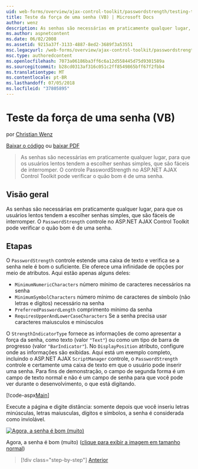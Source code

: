 ```yaml
---
uid: web-forms/overview/ajax-control-toolkit/passwordstrength/testing-the-strength-of-a-password-vb
title: Teste da força de uma senha (VB) | Microsoft Docs
author: wenz
description: As senhas são necessárias em praticamente qualquer lugar, para que os usuários lentos tendem a escolher senhas simples, que são fáceis de interromper. O controle PasswordStrength do ASP. N...
ms.author: aspnetcontent
ms.date: 06/02/2008
ms.assetid: 9215a37f-3133-4887-8ed2-3689f3a53551
msc.legacyurl: /web-forms/overview/ajax-control-toolkit/passwordstrength/testing-the-strength-of-a-password-vb
msc.type: authoredcontent
ms.openlocfilehash: 7073a06186ba3ff6c6a12d558445d75d9301589a
ms.sourcegitcommit: b28cd0313af316c051c2ff8549865bff67f2fbb4
ms.translationtype: MT
ms.contentlocale: pt-BR
ms.lasthandoff: 07/05/2018
ms.locfileid: "37805895"
---
```

<a name="testing-the-strength-of-a-password-vb"></a>Teste da força de uma senha (VB)
====================
por [Christian Wenz](https://github.com/wenz)

[Baixar o código](http://download.microsoft.com/download/9/3/f/93f8daea-bebd-4821-833b-95205389c7d0/PasswordStrength0.vb.zip) ou [baixar PDF](http://download.microsoft.com/download/2/d/c/2dc10e34-6983-41d4-9c08-f78f5387d32b/passwordstrength0VB.pdf)

> As senhas são necessárias em praticamente qualquer lugar, para que os usuários lentos tendem a escolher senhas simples, que são fáceis de interromper. O controle PasswordStrength no ASP.NET AJAX Control Toolkit pode verificar o quão bom é de uma senha.


## <a name="overview"></a>Visão geral

As senhas são necessárias em praticamente qualquer lugar, para que os usuários lentos tendem a escolher senhas simples, que são fáceis de interromper. O `PasswordStrength` controle no ASP.NET AJAX Control Toolkit pode verificar o quão bom é de uma senha.

## <a name="steps"></a>Etapas

O `PasswordStrength` controle estende uma caixa de texto e verifica se a senha nele é bom o suficiente. Ele oferece uma infinidade de opções por meio de atributos. Aqui estão apenas alguns deles:

- `MinimumNumericCharacters` número mínimo de caracteres necessários na senha
- `MinimumSymbolCharacters` número mínimo de caracteres de símbolo (não letras e dígitos) necessário na senha
- `PreferredPasswordLength` comprimento mínimo da senha
- `RequiresUpperAndLowerCaseCharacters` Se a senha precisa usar caracteres maiusculos e minúsculos

O `StrengthIndicatorType` fornece as informações de como apresentar a força da senha, como texto (valor `"Text"`) ou como um tipo de barra de progresso (valor `"BarIndicator"`). No `DisplayPosition` atributo, configure onde as informações são exibidas. Aqui está um exemplo completo, incluindo o ASP.NET AJAX `ScriptManager` controle, o `PasswordStrength` controle e certamente uma caixa de texto em que o usuário pode inserir uma senha. Para fins de demonstração, o campo de segunda forma é um campo de texto normal e não é um campo de senha para que você pode ver durante o desenvolvimento, o que está digitando.

[!code-aspx[Main](testing-the-strength-of-a-password-vb/samples/sample1.aspx)]

Execute a página e digite distância: somente depois que você inseriu letras minúsculas, letras maiusculas, dígitos e símbolos, a senha é considerada como inviolável.


[![Agora, a senha é bom (muito)](testing-the-strength-of-a-password-vb/_static/image2.png)](testing-the-strength-of-a-password-vb/_static/image1.png)

Agora, a senha é bom (muito) ([clique para exibir a imagem em tamanho normal](testing-the-strength-of-a-password-vb/_static/image3.png))

> [!div class="step-by-step"]
> [Anterior](testing-the-strength-of-a-password-cs.md)
